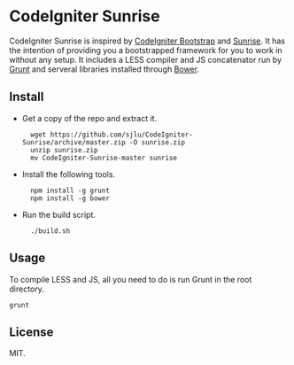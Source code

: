# CodeIgniter Sunrise

CodeIgniter Sunrise is inspired by [CodeIgniter Bootstrap](https://github.com/sjlu/CodeIgniter-Bootstrap) and [Sunrise](https://github.com/sjlu/sunrise/). It has the intention of providing you a bootstrapped framework for you to work in without any setup. It includes a LESS compiler and JS concatenator run by [Grunt](Gruntfile.js) and serveral libraries installed through [Bower](bower.json).

## Install

* Get a copy of the repo and extract it.

        wget https://github.com/sjlu/CodeIgniter-Sunrise/archive/master.zip -O sunrise.zip
        unzip sunrise.zip
        mv CodeIgniter-Sunrise-master sunrise
   
* Install the following tools.

        npm install -g grunt
        npm install -g bower

* Run the build script.

        ./build.sh

## Usage

To compile LESS and JS, all you need to do is run Grunt in the root directory.

    grunt

## License

MIT.
